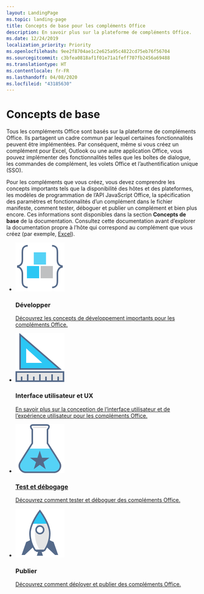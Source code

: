 ```yaml
---
layout: LandingPage
ms.topic: landing-page
title: Concepts de base pour les compléments Office
description: En savoir plus sur la plateforme de compléments Office.
ms.date: 12/24/2019
localization_priority: Priority
ms.openlocfilehash: 9ee2f8704ae1c2e625a95c4822cd75eb76f56704
ms.sourcegitcommit: c3bfea0818af1f01e71a1feff707fb2456a69488
ms.translationtype: HT
ms.contentlocale: fr-FR
ms.lasthandoff: 04/08/2020
ms.locfileid: "43185630"
---
```

# <a name="core-concepts"></a>Concepts de base

<p>Tous les compléments Office sont basés sur la plateforme de compléments Office. Ils partagent un cadre commun par lequel certaines fonctionnalités peuvent être implémentées. Par conséquent, même si vous créez un complément pour Excel, Outlook ou une autre application Office, vous pouvez implémenter des fonctionnalités telles que les boîtes de dialogue, les commandes de complément, les volets Office et l’authentification unique (SSO).</p>

<p>Pour les compléments que vous créez, vous devez comprendre les concepts importants tels que la disponibilité des hôtes et des plateformes, les modèles de programmation de l’API JavaScript Office, la spécification des paramètres et fonctionnalités d’un complément dans le fichier manifeste, comment tester, déboguer et publier un complément et bien plus encore. Ces informations sont disponibles dans la section <b>Concepts de base</b> de la documentation. Consultez cette documentation avant d’explorer la documentation propre à l’hôte qui correspond au complément que vous créez (par exemple, <a href="../excel/index.md">Excel</a>).</p>

<ul class="panelContent cardsF cols cols2">
    <li>
        <div class="cardSize">
            <div class="cardPadding">
                <div class="card">
                    <div class="cardImageOuter">
                        <div class="cardImage">
                            <img src="../images/index-landing-page/i_code-blocks.svg" alt="Develop" />
                        </div>
                    </div>
                    <div class="cardText">
                        <h3>Développer</h3>
                        <p><a href="../develop/develop-overview.md">Découvrez les concepts de développement importants pour les compléments Office.</a></p>
                    </div>
                </div>
            </div>
        </div>
    </li>
    <li>
        <div class="cardSize">
            <div class="cardPadding">
                <div class="card">
                    <div class="cardImageOuter">
                        <div class="cardImage">
                            <img src="../images/index-landing-page/i_design.svg" alt="Design" />
                        </div>
                    </div>
                    <div class="cardText">
                        <h3>Interface utilisateur et UX</h3>
                        <p><a href="../design/interface-elements.md">En savoir plus sur la conception de l’interface utilisateur et de l’expérience utilisateur pour les compléments Office.</p>
                    </div>
                </div>
            </div>
        </div>
    </li>
    <li>
        <div class="cardSize">
            <div class="cardPadding">
                <div class="card">
                    <div class="cardImageOuter">
                        <div class="cardImage">
                            <img src="../images/index-landing-page/i_recommended-testing.svg" alt="Testing and debugging" />
                        </div>
                    </div>
                    <div class="cardText">
                        <h3>Test et débogage</h3>
                        <p><a href="../testing/test-debug-office-add-ins.md">Découvrez comment tester et déboguer des compléments Office.</a></p>
                    </div>
                </div>
            </div>
        </div>
    </li>
    <li>
        <div class="cardSize">
            <div class="cardPadding">
                <div class="card">
                    <div class="cardImageOuter">
                        <div class="cardImage">
                            <img src="../images/index-landing-page/i_deploy.svg" alt="Publishing" />
                        </div>
                    </div>
                    <div class="cardText">
                        <h3>Publier</h3>
                        <p><a href="../publish/publish.md">Découvrez comment déployer et publier des compléments Office.</a></p>
                    </div>
                </div>
            </div>
        </div>
    </li>
</ul>